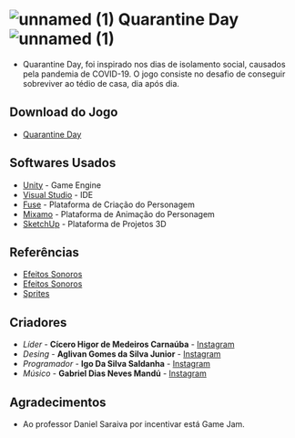 # ![unnamed (1)](https://user-images.githubusercontent.com/56702143/84601421-4833db80-ae56-11ea-8f81-bdb9c7bdcfcc.png) Quarantine Day ![unnamed (1)](https://user-images.githubusercontent.com/56702143/84601421-4833db80-ae56-11ea-8f81-bdb9c7bdcfcc.png)


* Quarantine Day, foi inspirado nos dias de isolamento social,  causados pela pandemia de COVID-19. O jogo consiste no desafio de conseguir sobreviver ao tédio de casa, dia após dia.

## Download do Jogo

* [Quarantine Day](https://github.com/xHigorZ/Teste/raw/master/v1.0.4.rar)

## Softwares Usados

* [Unity](https://unity.com/pt) - Game Engine
* [Visual Studio](https://visualstudio.microsoft.com/pt-br/) - IDE
* [Fuse](https://store.steampowered.com/app/257400/Fuse/?l=portuguese) - Plataforma de Criação do Personagem
* [Mixamo](https://www.mixamo.com/#/) - Plataforma de Animação do Personagem
* [SketchUp](https://www.sketchup.com/pt-BR) - Plataforma de Projetos 3D

## Referências

* [Efeitos Sonoros](https://sonniss.com/gameaudiogdc2016/)
* [Efeitos Sonoros](https://freesound.org/browse/)
* [Sprites](https://br.freepik.com)

## Criadores

* *Líder* - **Cícero Higor de Medeiros Carnaúba** - [Instagram](https://www.instagram.com/higormcarnauba/)
* *Desing* - **Aglivan Gomes da Silva Junior** - [Instagram](https://www.instagram.com/ashirodesu/)
* *Programador* - **Igo Da Silva Saldanha** - [Instagram](https://www.instagram.com/igosaldanha_/)
* *Músico* - **Gabriel Dias Neves Mandú** - [Instagram](https://www.instagram.com/diasm_gabriel/)

## Agradecimentos

* Ao professor Daniel Saraiva por incentivar está Game Jam.
